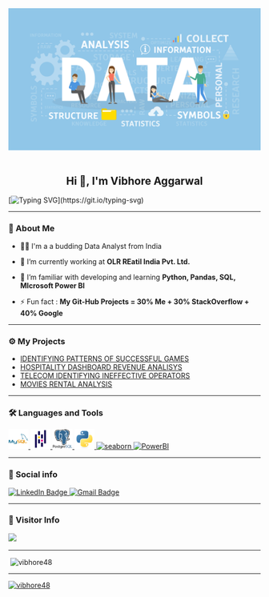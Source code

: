 <div id="header" align="center">
  <img src=https://github.com/vibhore48/vibhore48/blob/main/data.jpg />
</div>
&nbsp;

<h2 align="center">Hi 👋, I'm Vibhore Aggarwal</h2>

[![Typing SVG](https://readme-typing-svg.herokuapp.com?duration=10000&center=true&vCenter=true&width=800&height=30&lines=Hello+this+is+Vibhore!+Welcome+to+my+Github+page.)](https://git.io/typing-svg)

---
### 👦 About Me
- 👨‍💻 I'm a a budding Data Analyst from India

- 🔭 I’m currently working at  **OLR REatil India Pvt. Ltd.**

- 🌱 I’m familiar with developing and learning **Python, Pandas, SQL, MIcrosoft Power BI**

- ⚡ Fun fact : **My Git-Hub Projects = 30% Me + 30% StackOverflow + 40% Google**

--- 

### ⚙️ My Projects 

* [IDENTIFYING PATTERNS OF SUCCESSFUL GAMES](https://github.com/vibhore48/IDENTIFYING_PATTERNS_GAMES)
* [HOSPITALITY DASHBOARD REVENUE ANALISYS](https://github.com/vibhore48/HOSPITALITY_DASHBOARD_REVENUE_ANALISYS)
* [TELECOM IDENTIFYING INEFFECTIVE OPERATORS](https://github.com/vibhore48/TELECOM_IDENTIFYING_INEFFECTIVE_OPERATORS)
* [MOVIES RENTAL ANALYSIS](https://github.com/vibhore48/Movies_Rental_Analysis)

---

### :hammer_and_wrench: Languages and Tools 

<div>
 <p align="left"> 
   <a href="https://www.mysql.com/" target="_blank" rel="noreferrer"> 
     <img src="https://raw.githubusercontent.com/devicons/devicon/master/icons/mysql/mysql-original-wordmark.svg" alt="mysql" width="40" height="40"/> 
   </a> 
   <a href="https://pandas.pydata.org/" target="_blank" rel="noreferrer"> <img src="https://raw.githubusercontent.com/devicons/devicon/2ae2a900d2f041da66e950e4d48052658d850630/icons/pandas/pandas-original.svg" alt="pandas" width="40" height="40"/> </a> <a href="https://www.postgresql.org" target="_blank" rel="noreferrer"> <img src="https://raw.githubusercontent.com/devicons/devicon/master/icons/postgresql/postgresql-original-wordmark.svg" alt="postgresql" width="40" height="40"/> </a> <a href="https://www.python.org" target="_blank" rel="noreferrer"> <img src="https://raw.githubusercontent.com/devicons/devicon/master/icons/python/python-original.svg" alt="python" width="40" height="40"/> </a> <a href="https://seaborn.pydata.org/" target="_blank" rel="noreferrer"> <img src="https://seaborn.pydata.org/_images/logo-mark-lightbg.svg" alt="seaborn" width="40" height="40"/> </a> 
  <a href="https://powerbi.microsoft.com/en-us/" target="_blank" rel="noreferrer"> 
     <img src="https://github.com/microsoft/PowerBI-Icons/blob/main/SVG/Desktop.svg" alt="PowerBI" width="40" height="40"/> 
   </a> 
  </p>
</div>

---

### 🔗 Social info

<div id="badges">
    <a href="https://www.linkedin.com/in/vibhoreaggarwal/">
    <img src="https://img.shields.io/badge/LinkedIn-blue?style=for-the-badge&logo=linkedin&logoColor=white" alt="LinkedIn Badge"/>
    </a>
    <a href="https://mail.google.com/mail/u/0/?fs=1&tf=cm&to=vibhore48@gmail.com">
    <img src="https://img.shields.io/badge/Gmail-D14836?style=for-the-badge&logo=gmail&logoColor=white" alt="Gmail Badge"/>
    </a>
</div>

---

### 👀 Visitor Info
<img src="https://u8views.com/api/v1/github/profiles/79409258/views/day-week-month-total-count.svg">

---

<p>&nbsp;<img align="center" src="https://github-readme-stats.vercel.app/api?username=vibhore48&show_icons=true&locale=en" alt="vibhore48" /></p>

---

<p align="left"> <a href="https://github.com/ryo-ma/github-profile-trophy"><img src="https://github-profile-trophy.vercel.app/?username=vibhore48" alt="vibhore48" /></a> </p>
